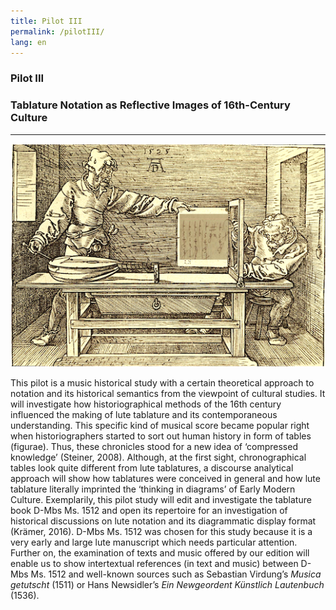 ```yaml
---
title: Pilot III
permalink: /pilotIII/
lang: en
---
```


### Pilot III
### Tablature Notation as Reflective Images of 16th-Century Culture
___

![](/assets/img/Collage_02.png "Albrecht Dürer _Der Zeichner der Laute_ - https://commons.wikimedia.org/wiki/File:358durer.jpg?uselang=de")

This pilot is a music historical study with a certain theoretical approach to notation and its historical semantics from the viewpoint
of cultural studies. It will investigate how historiographical methods of the 16th century influenced the
making of lute tablature and its contemporaneous understanding. This specific kind of musical score
became popular right when historiographers started to sort out human history in form of tables
(figurae). Thus, these chronicles stood for a new idea of ‘compressed knowledge’ (Steiner, 2008).
Although, at the first sight, chronographical tables look quite different from lute tablatures, a
discourse analytical approach will show how tablatures were conceived in general and how lute
tablature literally imprinted the ‘thinking in diagrams’ of Early Modern Culture. Exemplarily, this pilot
study will edit and investigate the tablature book D-Mbs Ms. 1512 and open its repertoire for an
investigation of historical discussions on lute notation and its diagrammatic display format (Krämer,
2016). D-Mbs Ms. 1512 was chosen for this study because it is a very early and large lute manuscript
which needs particular attention. Further on, the examination of texts and music offered by our
edition will enable us to show intertextual references (in text and music) between D-Mbs Ms. 1512
and well-known sources such as Sebastian Virdung’s _Musica getutscht_ (1511) or Hans Newsidler’s
_Ein Newgeordent Künstlich Lautenbuch_ (1536).

